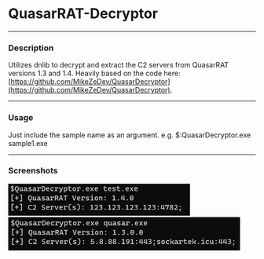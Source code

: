 # QuasarRAT-Decryptor

---

### Description

Utilizes dnlib to decrypt and extract the C2 servers from QuasarRAT versions 1.3 and 1.4. Heavily based on the code here: [https://github.com/MikeZeDev/QuasarDecryptor](https://github.com/MikeZeDev/QuasarDecryptor).

---

### Usage
Just include the sample name as an argument. e.g. $:QuasarDecryptor.exe sample1.exe

---

### Screenshots
![Quasar1](Docs/Pictures/quasar-decryptor-1.png)
![Quasar2](Docs/Pictures/quasar-decryptor-2.png)
